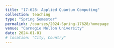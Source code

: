 ```yaml
---
title: "17-628: Applied Quantum Computing"
collection: teaching
type: "Spring Semester"
permalink: /courses/2024-Spring-17628/homepage
venue: "Carnegie Mellon University"
date: 2024-01-01
# location: "City, Country"
---
```

